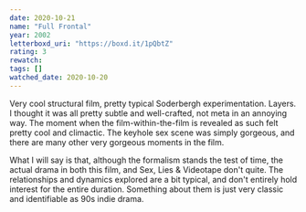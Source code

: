 ```yaml
---
date: 2020-10-21
name: "Full Frontal"
year: 2002
letterboxd_uri: "https://boxd.it/1pQbtZ"
rating: 3
rewatch: 
tags: []
watched_date: 2020-10-20
---
```


Very cool structural film, pretty typical Soderbergh experimentation. Layers. I thought it was all pretty subtle and well-crafted, not meta in an annoying way. The moment when the film-within-the-film is revealed as such felt pretty cool and climactic. The keyhole sex scene was simply gorgeous, and there are many other very gorgeous moments in the film.

What I will say is that, although the formalism stands the test of time, the actual drama in both this film, and Sex, Lies & Videotape don't quite. The relationships and dynamics explored are a bit typical, and don't entirely hold interest for the entire duration. Something about them is just very classic and identifiable as 90s indie drama.
